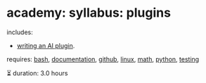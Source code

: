 # academy: syllabus: plugins

includes:
- [writing an AI plugin](https://github.com/kamangir/bluer-plugin).

requires: [bash](./bash.md), [documentation](./documentation.md), [github](./github.md), [linux](./linux.md), [math](./math.md), [python](./python.md), [testing](./testing.md)

⏳ duration: 3.0 hours

